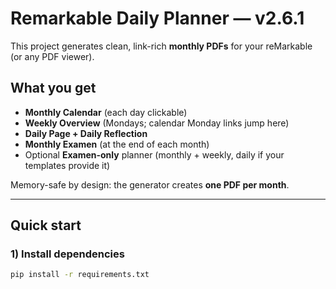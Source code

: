 # Remarkable Daily Planner — v2.6.1

This project generates clean, link-rich **monthly PDFs** for your reMarkable (or any PDF viewer).

## What you get
- **Monthly Calendar** (each day clickable)
- **Weekly Overview** (Mondays; calendar Monday links jump here)
- **Daily Page + Daily Reflection**
- **Monthly Examen** (at the end of each month)
- Optional **Examen-only** planner (monthly + weekly, daily if your templates provide it)

Memory-safe by design: the generator creates **one PDF per month**.

---

## Quick start

### 1) Install dependencies
```bash
pip install -r requirements.txt
